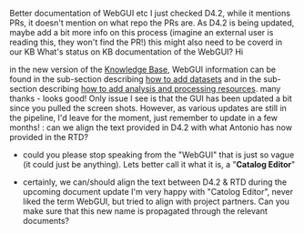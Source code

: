 Better documentation of WebGUI etc
I just checked D4.2, while it mentions PRs, it doesn't mention on what repo the PRs are. As D4.2 is being updated, maybe add a bit more info on this process (imagine an external user is reading this, they won't find the PR!)
this might also need to be coverd in our KB
What's status on KB documentation of the WebGUI?
Hi 
in the new version of the [Knowledge Base](https://fairicube.readthedocs.io/en/latest/), WebGUI information can be found in the sub-section describing [how to add datasets](https://fairicube.readthedocs.io/en/latest/user_guide/adding_datasets/) and in the sub-section describing [how to add analysis and processing resources](https://fairicube.readthedocs.io/en/latest/user_guide/adding_ap/). many thanks - looks good! Only issue I see is that the GUI has been updated a bit since you pulled the screen shots. However, as various updates are still in the pipeline, I'd leave for the moment, just remember to update in a few months! : can we align the text provided in D4.2 with what Antonio has now provided in the RTD?
- could you please stop speaking from the "WebGUI" that is just so vague (it could just be anything). Lets better call it what it is, a  "**Catalog Editor**"  
- certainly, we can/should align the text between D4.2 & RTD during the upcoming document update I'm very happy with "Catolog Editor", never liked the term WebGUI, but tried to align with project partners. Can you make sure that this new name is propagated through the relevant documents?